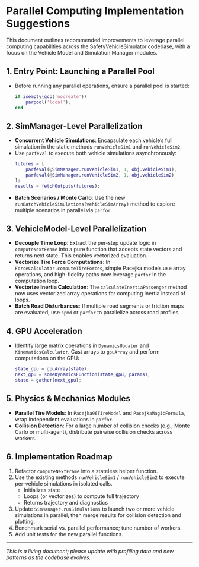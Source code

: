 # Parallel Computing Implementation Suggestions

This document outlines recommended improvements to leverage parallel computing capabilities across the SafetyVehicleSimulator codebase, with a focus on the Vehicle Model and Simulation Manager modules.

## 1. Entry Point: Launching a Parallel Pool
- Before running any parallel operations, ensure a parallel pool is started:
  ```matlab
  if isempty(gcp('nocreate'))
      parpool('local');
  end
  ```

## 2. SimManager-Level Parallelization
- **Concurrent Vehicle Simulations**: Encapsulate each vehicle’s full simulation in the static methods `runVehicleSim1` and `runVehicleSim2`.
- Use `parfeval` to execute both vehicle simulations asynchronously:
  ```matlab
  futures = [
      parfeval(@SimManager.runVehicleSim1, 1, obj.vehicleSim1),
      parfeval(@SimManager.runVehicleSim2, 1, obj.vehicleSim2)
  ];
  results = fetchOutputs(futures);
  ```
- **Batch Scenarios / Monte Carlo**: Use the new `runBatchVehicleSimulations(vehicleSimArray)` method to explore multiple scenarios in parallel via `parfor`.

## 3. VehicleModel-Level Parallelization
- **Decouple Time Loop**: Extract the per-step update logic in `computeNextFrame` into a pure function that accepts state vectors and returns next state. This enables vectorized evaluation.
- **Vectorize Tire Force Computations**: In `ForceCalculator.computeTireForces`, simple Pacejka models use array operations, and high-fidelity paths now leverage `parfor` in the computation loop.
- **Vectorize Inertia Calculation**: The `calculateInertiaPassenger` method now uses vectorized array operations for computing inertia instead of loops.
- **Batch Road Disturbances**: If multiple road segments or friction maps are evaluated, use `spmd` or `parfor` to parallelize across road profiles.

## 4. GPU Acceleration
- Identify large matrix operations in `DynamicsUpdater` and `KinematicsCalculator`.  Cast arrays to `gpuArray` and perform computations on the GPU:
  ```matlab
  state_gpu = gpuArray(state);
  next_gpu = someDynamicsFunction(state_gpu, params);
  state = gather(next_gpu);
  ```

## 5. Physics & Mechanics Modules
- **Parallel Tire Models**: In `Pacejka96TireModel` and `PacejkaMagicFormula`, wrap independent evaluations in `parfor`.
- **Collision Detection**: For a large number of collision checks (e.g., Monte Carlo or multi-agent), distribute pairwise collision checks across workers.

## 6. Implementation Roadmap
1. Refactor `computeNextFrame` into a stateless helper function.
2. Use the existing methods `runVehicleSim1` / `runVehicleSim2` to execute per-vehicle simulations in isolated calls.
   - Initializes state
   - Loops (or vectorizes) to compute full trajectory
   - Returns trajectory and diagnostics
3. Update `SimManager.runSimulations` to launch two or more vehicle simulations in parallel, then merge results for collision detection and plotting.
4. Benchmark serial vs. parallel performance; tune number of workers.
5. Add unit tests for the new parallel functions.

---
*This is a living document; please update with profiling data and new patterns as the codebase evolves.*